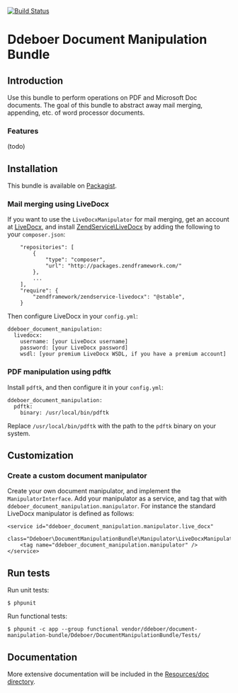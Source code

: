 [![Build Status](https://secure.travis-ci.org/ddeboer/DdeboerDocumentManipulationBundle.png)](http://travis-ci.org/ddeboer/DdeboerDocumentManipulationBundle)

Ddeboer Document Manipulation Bundle
===================================

Introduction
------------

Use this bundle to perform operations on PDF and Microsoft Doc documents.  The
goal of this bundle to abstract away mail merging, appending, etc. of word
processor documents.

### Features

(todo)

Installation
------------

This bundle is available on [Packagist](http://packagist.org/packages/ddeboer/document-manipulation-bundle).

### Mail merging using LiveDocx

If you want to use the `LiveDocxManipulator` for mail merging, get an account
at [LiveDocx](http://www.livedocx.com), and install
[ZendService\LiveDocx](https://github.com/zendframework/ZendServiceLiveDocx)
by adding the following to your `composer.json`:

```
    "repositories": [
        {
            "type": "composer",
            "url": "http://packages.zendframework.com/"
        },
        ...
    ],
    "require": {
        "zendframework/zendservice-livedocx": "@stable",
    }

```

Then configure LiveDocx in your `config.yml`:

```
ddeboer_document_manipulation:
  livedocx:
    username: [your LiveDocx username]
    password: [your LiveDocx password]
    wsdl: [your premium LiveDocx WSDL, if you have a premium account]
```

### PDF manipulation using pdftk

Install `pdftk`, and then configure it in your `config.yml`:

```
ddeboer_document_manipulation:
  pdftk:
    binary: /usr/local/bin/pdftk
```

Replace `/usr/local/bin/pdftk` with the path to the `pdftk` binary on your
system.

Customization
-------------

### Create a custom document manipulator

Create your own document manipulator, and implement the `ManipulatorInterface`.
Add your manipulator as a service, and tag that with
`ddeboer_document_manipulation.manipulator`. For instance the standard LiveDocx
manipulator is defined as follows:

```
<service id="ddeboer_document_manipulation.manipulator.live_docx"
         class="Ddeboer\DocumentManipulationBundle\Manipulator\LiveDocxManipulator">
    <tag name="ddeboer_document_manipulation.manipulator" />
</service>
```


Run tests
---------

Run unit tests:

```
$ phpunit
```

Run functional tests:

```
$ phpunit -c app --group functional vendor/ddeboer/document-manipulation-bundle/Ddeboer/DocumentManipulationBundle/Tests/
```


Documentation
-------------

More extensive documentation will be included in the [Resources/doc directory](http://github.com/ddeboer/DdeboerDocumentManipulationBundle/tree/master/Resources/doc/index.md).